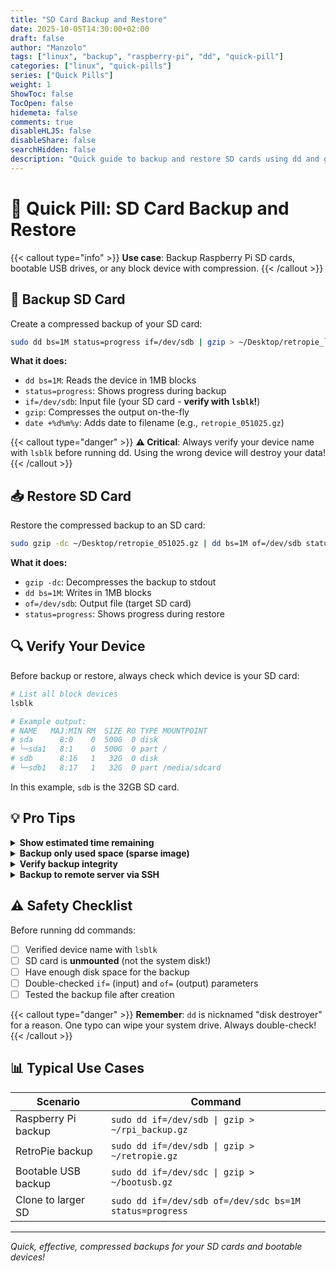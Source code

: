 ```yaml
---
title: "SD Card Backup and Restore"
date: 2025-10-05T14:30:00+02:00
draft: false
author: "Manzolo"
tags: ["linux", "backup", "raspberry-pi", "dd", "quick-pill"]
categories: ["linux", "quick-pills"]
series: ["Quick Pills"]
weight: 1
ShowToc: false
TocOpen: false
hidemeta: false
comments: true
disableHLJS: false
disableShare: false
searchHidden: false
description: "Quick guide to backup and restore SD cards using dd and gzip compression"
---
```


# 💊 Quick Pill: SD Card Backup and Restore

{{< callout type="info" >}}
**Use case**: Backup Raspberry Pi SD cards, bootable USB drives, or any block device with compression.
{{< /callout >}}

## 🔄 Backup SD Card

Create a compressed backup of your SD card:

```bash
sudo dd bs=1M status=progress if=/dev/sdb | gzip > ~/Desktop/retropie_`date +%d%m%y`.gz
```

**What it does:**
- `dd bs=1M`: Reads the device in 1MB blocks
- `status=progress`: Shows progress during backup
- `if=/dev/sdb`: Input file (your SD card - **verify with `lsblk`!**)
- `gzip`: Compresses the output on-the-fly
- `date +%d%m%y`: Adds date to filename (e.g., `retropie_051025.gz`)

{{< callout type="danger" >}}
**⚠️ Critical**: Always verify your device name with `lsblk` before running dd. Using the wrong device will destroy your data!
{{< /callout >}}

## 📥 Restore SD Card

Restore the compressed backup to an SD card:

```bash
sudo gzip -dc ~/Desktop/retropie_051025.gz | dd bs=1M of=/dev/sdb status=progress
```

**What it does:**
- `gzip -dc`: Decompresses the backup to stdout
- `dd bs=1M`: Writes in 1MB blocks
- `of=/dev/sdb`: Output file (target SD card)
- `status=progress`: Shows progress during restore

## 🔍 Verify Your Device

Before backup or restore, always check which device is your SD card:

```bash
# List all block devices
lsblk

# Example output:
# NAME   MAJ:MIN RM  SIZE RO TYPE MOUNTPOINT
# sda      8:0    0  500G  0 disk 
# └─sda1   8:1    0  500G  0 part /
# sdb      8:16   1   32G  0 disk 
# └─sdb1   8:17   1   32G  0 part /media/sdcard
```

In this example, `sdb` is the 32GB SD card.

## 💡 Pro Tips

<details>
<summary><strong>Show estimated time remaining</strong></summary>

```bash
# Install pv (pipe viewer) for better progress indication
sudo apt install pv

# Backup with pv
sudo dd bs=1M if=/dev/sdb | pv -s 32G | gzip > ~/Desktop/backup_`date +%d%m%y`.gz

# Restore with pv
sudo gzip -dc ~/Desktop/backup_051025.gz | pv | dd bs=1M of=/dev/sdb
```
</details>

<details>
<summary><strong>Backup only used space (sparse image)</strong></summary>

For ext4 filesystems, you can create a sparse image that skips empty blocks:

```bash
# Mount the partition first
sudo mount /dev/sdb1 /mnt

# Create sparse backup
sudo tar -czSpf ~/Desktop/sparse_backup_`date +%d%m%y`.tar.gz -C /mnt .

# Restore sparse backup
sudo tar -xzSpf ~/Desktop/sparse_backup_051025.tar.gz -C /mnt
```
</details>

<details>
<summary><strong>Verify backup integrity</strong></summary>

```bash
# Test if the compressed backup is valid
gzip -t ~/Desktop/retropie_051025.gz

# If successful, no output
# If corrupted, you'll see an error message
```
</details>

<details>
<summary><strong>Backup to remote server via SSH</strong></summary>

```bash
# Backup directly to remote server
sudo dd bs=1M if=/dev/sdb | gzip | ssh user@server 'cat > ~/backups/retropie_`date +%d%m%y`.gz'

# Restore from remote server
ssh user@server 'cat ~/backups/retropie_051025.gz' | sudo gzip -dc | dd bs=1M of=/dev/sdb
```
</details>

## ⚠️ Safety Checklist

Before running dd commands:

- [ ] Verified device name with `lsblk`
- [ ] SD card is **unmounted** (not the system disk!)
- [ ] Have enough disk space for the backup
- [ ] Double-checked `if=` (input) and `of=` (output) parameters
- [ ] Tested the backup file after creation

{{< callout type="danger" >}}
**Remember**: `dd` is nicknamed "disk destroyer" for a reason. One typo can wipe your system drive. Always double-check!
{{< /callout >}}

## 📊 Typical Use Cases

| Scenario | Command |
|----------|---------|
| Raspberry Pi backup | `sudo dd if=/dev/sdb \| gzip > ~/rpi_backup.gz` |
| RetroPie backup | `sudo dd if=/dev/sdb \| gzip > ~/retropie.gz` |
| Bootable USB backup | `sudo dd if=/dev/sdc \| gzip > ~/bootusb.gz` |
| Clone to larger SD | `sudo dd if=/dev/sdb of=/dev/sdc bs=1M status=progress` |


---

*Quick, effective, compressed backups for your SD cards and bootable devices!*